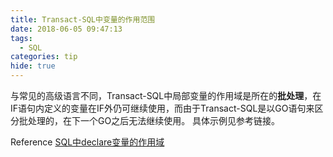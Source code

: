 ```yaml
---
title: Transact-SQL中变量的作用范围
date: 2018-06-05 09:47:13
tags:
  - SQL
categories: tip
hide: true
---
```


与常见的高级语言不同，Transact-SQL中局部变量的作用域是所在的**批处理**，在IF语句内定义的变量在IF外仍可继续使用，而由于Transact-SQL是以GO语句来区分批处理的，在下一个GO之后无法继续使用。
具体示例见参考链接。

Reference [SQL中declare变量的作用域](http://www.cnblogs.com/breezeli/archive/2010/04/16/1713308.html)